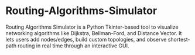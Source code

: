 # Routing-Algorithms-Simulator
Routing Algorithms Simulator is a Python Tkinter-based tool to visualize networking algorithms like Dijkstra, Bellman-Ford, and Distance Vector. It lets users add nodes/edges, build custom topologies, and observe shortest-path routing in real time through an interactive GUI.
